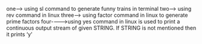 one--> using sl command to generate funny trains in terminal
two--> using rev command in linux
three--> using factor command in linux to generate prime factors
four---->using yes command in linux is used to print a continuous output stream of given STRING. If STRING is not mentioned then it prints ‘y’
